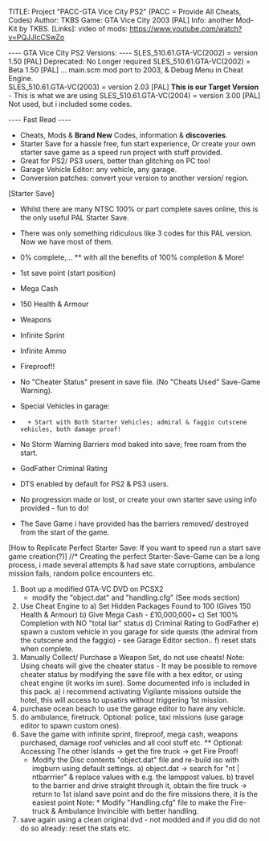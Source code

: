 TITLE: 			Project "PACC-GTA Vice City PS2"	(PACC = Provide All Cheats, Codes)
Author:			TKBS
Game:			GTA Vice City 2003 [PAL]
Info:			another Mod-Kit by TKBS.
[Links]: 		video of mods: https://www.youtube.com/watch?v=PQJJIcCSwZo

---- GTA Vice City PS2 Versions:  ----
SLES_510.61.GTA-VC(2002) = version 1.50 [PAL]		Deprecated: No Longer required
SLES_510.61.GTA-VC(2002) = Beta 1.50 [PAL]	...	main.scm mod port to 2003, & Debug Menu in Cheat Engine. 	
SLES_510.61.GTA-VC(2003) = version 2.03 [PAL]		**This is our Target Version** - This is what we are using
SLES_510.61.GTA-VC(2004) = version 3.00 [PAL]		Not used, but i included some codes.

---- Fast Read ----
* Cheats, Mods & **Brand New** Codes, information & **discoveries**.
* Starter Save for a hassle free, fun start experience, Or create your own starter save game as a speed run project with stuff provided.
* Great for PS2/ PS3 users, better than glitching on PC too!
* Garage Vehicle Editor: any vehicle, any garage.
* Conversion patches: convert your version to another version/ region.

[Starter Save]
* Whilst there are many NTSC 100% or part complete saves online, this is the only useful PAL Starter Save.
* There was only something ridiculous like 3 codes for this PAL version. Now we have most of them.

* 0% complete,... ** with all the benefits of 100% completion & More!
* 1st save point  (start position)
* Mega Cash
* 150 Health & Armour
* Weapons
* Infinite Sprint
* Infinite Ammo
* Fireproof!!
* No "Cheater Status" present in save file. (No "Cheats Used" Save-Game Warning).
* Special Vehicles in garage:  
*		+ Start with Both Starter Vehicles; admiral & faggio cutscene vehicles, both damage proof!
* No Storm Warning Barriers mod baked into save; free roam from the start.
* GodFather Criminal Rating
* DTS enabled by default for PS2 & PS3 users. 
* No progression made or lost, or create your own starter save using info provided - fun to do!
* The Save Game i have provided has the barriers removed/ destroyed from the start of the game.

[How to Replicate Perfect Starter Save: If you want to speed run a start save game creation(?)]
//* Creating the perfect Starter-Save-Game can be a long process, i made several attempts & had save state corruptions, ambulance mission fails, random police encounters etc.

1. Boot up a modified GTA-VC DVD on PCSX2
	-  modify the "object.dat" and "handling.cfg" (See mods section)
2. Use Cheat Engine to
	a) Set Hidden Packages Found to 100 (Gives 150 Health & Armour)
	b) Give Mega Cash - £10,000,000+
	c) Set 100% Completion with NO "total liar" status
	d) Criminal Rating to GodFather
	e) spawn a custom vehicle in you garage for side quests (the admiral from the cutscene and the faggio) - see Garage Editor section..
	f) reset stats when complete.
3. Manually Collect/ Purchase a Weapon Set, do not use cheats!
	Note: 	Using cheats will give the cheater status - It may be possible to remove cheater status by modifying the save file with a hex editor, or using cheat engine (it works im sure). Some documented info is included in this pack.
	a) i recommend activating Vigilante missions outside the hotel, this will access to upsatirs without triggering 1st mission.
4. purchase ocean beach to use the garage editor to have any vehicle.
5. do ambulance, firetruck. Optional: police, taxi missions (use garage editor to spawn custom ones).
5. Save the game with infinite sprint, fireproof, mega cash, weapons purchased, damage roof vehicles and all cool stuff etc.
** Optional: Accessing The other Islands -> get the fire truck -> get Fire Proof!
	* Modify the Disc contents "object.dat" file and re-build iso with imgburn using default settings.
	a) object.dat -> search for "nt | ntbarrrier" & replace values with e.g. the lamppost values.
	b) travel to the barrier and drive straight through it, obtain the fire truck -> return to 1st island save point and do the fire missions there, it is the easiest point
Note: * Modify "Handling.cfg" file to make the Fire-truck & Ambulance Invincible with better handling.
8. save again using a clean original dvd - not modded and if you did do not do so already: reset the stats etc.
